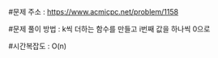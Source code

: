 #문제 주소 : https://www.acmicpc.net/problem/1158

#문제 풀이 방법 : k씩 더하는 함수를 만들고 i번째 값을 하나씩 0으로

#시간복잡도 : O(n)
